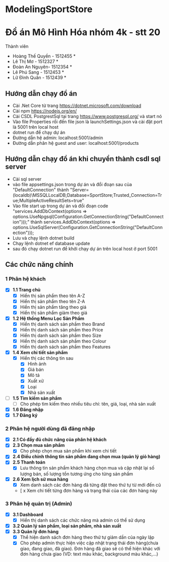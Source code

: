# ModelingSportStore
# Đồ án Mô Hình Hóa nhóm 4k - stt 20
Thành viên
* Hoàng Thế Quyền	- 1512455 *
* Lê Thị Mơ - 1512327 *
* Đoàn An Nguyên- 1512354 *
* Lê Phú Sang - 1512453 *
* Lữ Đình Quân - 1512439 *
## Hướng dẫn chạy đồ án
* Cài .Net Core từ trang https://dotnet.microsoft.com/download
* Cài npm https://nodejs.org/en/
* Cài CSDL PostgrestSql tại trang https://www.postgresql.org/ và start nó
* Vào file Properties rồi đến file json là launchSettings.json và cài đặt port là 5001 trên local host
* dotnet run để chạy dự án
* Đường dẫn hệ admin: localhost:5001/admin
* Đường dẫn phân hệ guest and user: localhost:5001/products
## Hướng dẫn chạy đồ án khi chuyển thành csdl sql server
* Cài sql server
* vào file appsettings.json trong dự án và đổi đoạn sau của "DefaultConnection" thành "Server=(localdb)\\MSSQLLocalDB;Database=SportStore;Trusted_Connection=True;MultipleActiveResultSets=true"
* Vào file start up trong dự án và đổi đoạn code "services.AddDbContext<EcommerceContext>(options =>
          options.UseNpgsql(Configuration.GetConnectionString("DefaultConnection")));"
 thành  services.AddDbContext<EcommerceContext>(options =>
          options.UseSqlServer(Configuration.GetConnectionString("DefaultConnection")));
 * Lưu và chạy lệnh dotnet build 
 * Chạy lệnh dotnet ef database update
 * sau đó chạy dotnet run để khởi chạy dự án trên local host ở port 5001

## Các chức năng chính
### 1 Phân hệ khách
* [x] **1.1 Trang chủ**
  * [x] Hiển thị sản phẩm theo tên A-Z 
  * [x] Hiển thị sản phẩm theo tên Z-A 
  * [x] Hiển thị sản phẩm tăng theo giá
  * [x] Hiển thị sản phẩm giảm theo giá
* [x] **1.2 Hệ thống Menu Lọc Sản Phầm**
  * [x] Hiển thị danh sách sản phầm theo Brand
  * [x] Hiển thị danh sách sản phầm theo Price
  * [x] Hiển thị danh sách sản phầm theo Size
  * [x] Hiển thị danh sách sản phầm theo Colour
  * [x] Hiển thị danh sách sản phầm theo Features

* [x] **1.4 Xem chi tiết sản phẩm**
  * [x] Hiển thị các thông tin sau
    * [x] Hình ảnh
    * [x] Giá bán
    * [x] Mô tả
    * [x] Xuất xử
    * [x] Loại
    * [x] Nhà sản xuất
    
* [ ] **1.5 Tìm kiếm sản phẩm** 
  * [ ] Cho phép tìm kiếm theo nhiều tiêu chí: tên, giá, loại, nhà sản xuất
* [x] **1.6 Đăng nhập**
* [x] **1.7 Đăng ký**
### 2 Phân hệ người dùng đã đăng nhập
* [x] **2.1 Có đầy đủ chức năng của phân hệ khách**
* [x] **2.3 Chọn mua sản phẩm**
  * [x] Cho phép chọn mua sản phẩm khi xem chi tiết 
* [x] **2.4 Điều chỉnh thông tin sản phẩm đang chọn mua (quản lý giỏ hàng)**
* [x] **2.5 Thanh toán**
  * [x] Lưu thông tin sản phẩm khách hàng chọn mua và cập nhật lại số lượng bán, số lượng tồn tương ứng cho từng sản phẩm
* [x] **2.6 Xem lịch sử mua hàng**
  * [x] Xem danh sách các đơn hàng đã từng đặt theo thứ tự từ mới đến cũ
  * [ x Xem chi tiết từng đơn hàng và trạng thái của các đơn hàng này
### 3 Phân hệ quản trị (Admin)
* [x] **3.1 Dashboard**
  * [x] Hiển thị danh sách các chức năng mà admin có thể sử dụng
* [x] **3.2 Quản lý sản phẩm, loại sản phẩm, nhà sản xuất**
* [x] **3.3 Quản lý đơn hàng**
  * [x] Thể hiện danh sách đơn hàng theo thứ tự giảm dần của ngày lập
  * [x] Cho phép admin thực hiện việc cập nhật trạng thái đơn hàng(chưa giao, đang giao, đã giao). Đơn hàng đã giao sẽ có thể hiện khác với đơn hàng chưa giao (VD: text màu khác, background màu khác,...)
